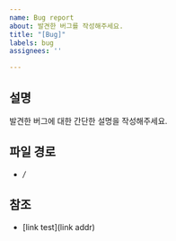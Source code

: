 ```yaml
---
name: Bug report
about: 발견한 버그를 작성해주세요.
title: "[Bug]"
labels: bug
assignees: ''

---
```


## 설명
발견한 버그에 대한 간단한 설명을 작성해주세요.

## 파일 경로
- */*

## 참조
- [link test](link addr)
